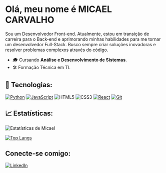 # Olá, meu nome é MICAEL CARVALHO

Sou um Desenvolvedor Front-end. Atualmente, estou em transição de carreira para o Back-end e aprimorando minhas habilidades para me tornar um desenvolvedor Full-Stack. Busco sempre criar soluções inovadoras e resolver problemas complexos através do código.

- 🎓 Cursando **Análise e Desenvolvimento de Sistemas**.
- 🛠️ Formação Técnica em TI.

## 🚀 Tecnologias:

[![Python](https://img.shields.io/badge/Python-3776AB?style=for-the-badge&logo=python&logoColor=white)](https://www.python.org/)
[![JavaScript](https://img.shields.io/badge/JavaScript-F7DF1E?style=for-the-badge&logo=javascript&logoColor=black)](https://developer.mozilla.org/en-US/docs/Web/JavaScript)
![HTML5](https://img.shields.io/badge/html5-%23E34F26.svg?style=for-the-badge&logo=html5&logoColor=white)
![CSS3](https://img.shields.io/badge/css3-%231572B6.svg?style=for-the-badge&logo=css3&logoColor=white)
[![React](https://img.shields.io/badge/React-20232A?style=for-the-badge&logo=react&logoColor=61DAFB)](https://react.dev/)
[![Git](https://img.shields.io/badge/Git-F05032?style=for-the-badge&logo=git&logoColor=white)](https://git-scm.com/)

## 📈 Estatísticas:

![Estatísticas de Micael](https://github-readme-stats.vercel.app/api?username=MICAEL-CARVALHO-DEV&show_icons=true&theme=dark&hide=contribs,prs)

[![Top Langs](https://github-readme-stats.vercel.app/api/top-langs/?username=MICAEL-CARVALHO-DEV&layout=compact&theme=dark)](https://github.com/anuraghazra/github-readme-stats)

## Conecte-se comigo:

[![LinkedIn](https://img.shields.io/badge/LinkedIn-0A66C2?style=for-the-badge&logo=linkedin&logoColor=white)](https://www.linkedin.com/in/micael-carvalho-30210b336/)







